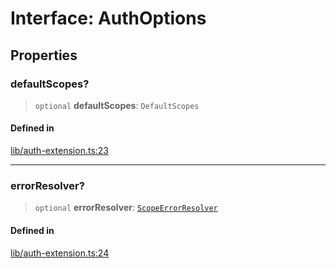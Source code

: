 # Interface: AuthOptions

## Properties

### defaultScopes?

> `optional` **defaultScopes**: `DefaultScopes`

#### Defined in

[lib/auth-extension.ts:23](https://github.com/andreisergiu98/baeta/blob/4c16a2c8fa14b6d48e42b6a2c2893542bd64b987/packages/extension-auth/lib/auth-extension.ts#L23)

***

### errorResolver?

> `optional` **errorResolver**: [`ScopeErrorResolver`](../type-aliases/ScopeErrorResolver.md)

#### Defined in

[lib/auth-extension.ts:24](https://github.com/andreisergiu98/baeta/blob/4c16a2c8fa14b6d48e42b6a2c2893542bd64b987/packages/extension-auth/lib/auth-extension.ts#L24)
